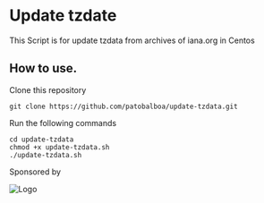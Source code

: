 # Update tzdate

This Script is for update tzdata from archives of iana.org in Centos

## How to use.

Clone this repository

```
git clone https://github.com/patobalboa/update-tzdata.git

```
Run the following commands
```
cd update-tzdata
chmod +x update-tzdata.sh
./update-tzdata.sh
```
Sponsored by

![Logo](https://www.codeplus.cl/wp-content/uploads/2022/06/codeplus_blanco_06.png)
